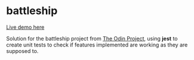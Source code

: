 # battleship

[Live demo here](https://socryy.github.io/battleship/)

Solution for the battleship project from
[The Odin Project](https://www.theodinproject.com/lessons/node-path-javascript-battleship#assignment), using **jest** to create unit tests to check if features implemented are working as they are supposed to.
